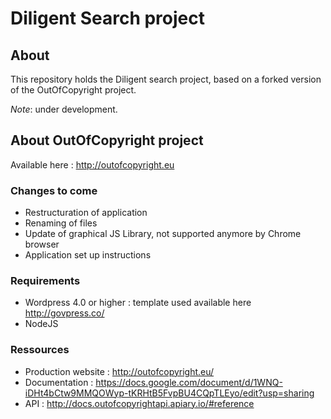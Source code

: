 Diligent Search project
==========

## About

This repository holds the Diligent search project, based on a forked version of the OutOfCopyright project.

*Note*: under development.



## About OutOfCopyright project

Available here : http://outofcopyright.eu

### Changes to come

* Restructuration of application
* Renaming of files
* Update of graphical JS Library, not supported anymore by Chrome browser
* Application set up instructions


### Requirements

* Wordpress 4.0 or higher : template used available here 	http://govpress.co/
* NodeJS

### Ressources

* Production website : http://outofcopyright.eu/
* Documentation : https://docs.google.com/document/d/1WNQ-iDHt4bCtw9MMQOWyp-tKRHtB5FvpBU4CQpTLEyo/edit?usp=sharing
* API : http://docs.outofcopyrightapi.apiary.io/#reference